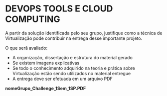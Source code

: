 # DEVOPS TOOLS E CLOUD COMPUTING

A partir da solução identificada pelo seu grupo, justifique como a técnica de Virtualização pode contribuir na entrega desse importante projeto.

O que serã avaliado:
 - A organização, dissertação e estrutura do material gerado
 - Se existem imagens explicativas
 - Se todo o conhecimento adquirido na teoria e prática sobre Virtualização estão sendo utilizados no material entregue
 - A entrega deve ser efetuada em um arquivo PDF

 **nomeGrupo_Challenge_1Sem_1SP.PDF**
